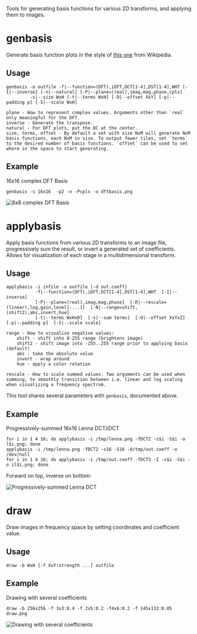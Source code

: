 Tools for generating basis functions for various 2D transforms, and applying them to images.

# genbasis
Generate basis function plots in the style of [this one](https://upload.wikimedia.org/wikipedia/commons/archive/2/24/20121105172942%21DCT-8x8.png) from Wikipedia.

## Usage
    genbasis -o outfile -f|--function=(DFT),iDFT,DCT[1-4],DST[1-4],WHT [-I|--inverse] [-n|--natural] [-P|--plane=(real),imag,mag,phase,cplx]
             -s|--size WxH [-t|--terms WxH] [-O|--offset XxY] [-p|--padding p] [-S|--scale WxH]

	plane - How to represent complex values. Arguments other than `real` only meaningful for the DFT.
	inverse - Generate the transpose.
	natural - For DFT plots, put the DC at the center.
	size, terms, offset - By default a set with size NxM will generate NxM basis functions, each NxM in size. To output fewer tiles, set `terms` to the desired number of basis functions. `offset` can be used to set where in the space to start generating.

## Example
16x16 complex DFT Basis

	genbasis -s 16x16  -p2 -n -Pcplx -o dftbasis.png

![8x8 complex DFT Basis](http://0x09.net/i/g/dftbasis.png)

# applybasis
Apply basis functions from various 2D transforms to an image file, progressively sum the result, or invert a generated set of coefficients. Allows for visualization of each stage in a multidimensional transform.

## Usage

    applybasis -i infile -o outfile [-d out.coeff]
               -f|--function=(DFT),iDFT,DCT[1-4],DST[1-4],WHT  [-I|--inverse]
               [-P|--plane=(real),imag,mag,phase]  [-R|--rescale=(linear),log,gain,level[-...]]  [-N|--range=shift,(shift2),abs,invert,hue]
               [-t|--terms WxHxD]  [-s|--sum terms]  [-O|--offset XxYxZ]  [-p|--padding p]  [-S|--scale scale]

	range - How to visualize negative values:
		shift - shift into 0-255 range (brightens image)
		shift2 - shift image into -255..255 range prior to applying basis (default)
		abs - take the absolute value
		invert - wrap around
		hue - apply a color rotation

	rescale - How to scale summed values. Two arguments can be used when summing, to smoothly transition between i.e. linear and log scaling when visualizing a frequency spectrum.

This tool shares several parameters with `genbasis`, documented above.

## Example

Progressively-summed 16x16 Lenna DCT/iDCT
	
	for i in 1 4 16; do applybasis -i /tmp/lenna.png -fDCT2 -s$i -S$i -o l$i.png; done
	applybasis -i /tmp/lenna.png -fDCT2 -s16 -S16 -d/tmp/out.coeff -o /dev/null
	for i in 1 4 16; do applybasis -i /tmp/out.coeff -fDCT3 -I -s$i -S$i -o il$i.png; done

Forward on top, inverse on bottom:

![Progressively-summed Lenna DCT](http://0x09.net/i/g/lpart.png)

# draw
Draw images in frequency space by setting coordinates and coefficient value.

## Usage
	draw -b WxH [-f XxY:strength ...] outfile

## Example
Drawing with several coefficients

	draw -b 256x256 -f 3x3:0.4 -f 2x5:0.2 -f4x6:0.2 -f 145x132:0.05 draw.png

![Drawing with several coefficients](http://0x09.net/i/g/draw.png)
